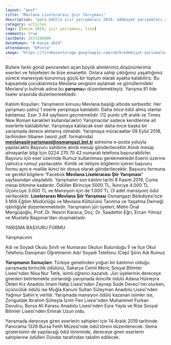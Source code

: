 ```yaml
---
layout: "post"
title: "Mevlana Liselerarası Şiir Yarışması"
description: "para ödüllü şiir yarışmaları 2019, edebiyat yarışmaları 2019, güncel şiir yarışmaları 2019"
category: articles
tags: [kasım 2019, şiir yarışması, lise]
comments: true
lastDate: 1573160400
dateHuman: "8 Kasım 2019"
attendance: "EPosta"
image: "https://firebasestorage.googleapis.com/v0/b/edebiyat-yarismalari.appspot.com/o/mevlana-liseler-arasi-siir-yarismasi.jpg?alt=media&token=acd91f2a-7a93-4c1a-b414-c3be71833963"
---
```


Bizlere farklı gönül pencereleri açan büyük alimlerimiz,düşünürlerimiz eserleri ve felsefeleri ile bize emanettir. 
Onlara sahip çıktığımız yaşattığımız sürece maneviyatı korunmuş güçlü bir toplum olarak ayakta kalabiliriz.
Bu kapsamda çocuklarımıza Mevlana sevgisini aşılamak ve gönüllerindeki Mevlana’yı bulmak adına bu **yarışma**yı düzenlemekteyiz.
Yarışma 81 ilde liseler arasında düzenlenmektedir.

Katılım Koşulları:
Yarışmanın konusu Mevlana başlığı altında serbesttir.
Her yarışmacı yalnız 1 eserle yarışmaya katılabilir.
Daha önce ödül almış olanlar katılamaz.
Eser 3 A4 sayfasını geçmemelidir. (12 punto çift aralık ve Times New Roman karakteri kullanılacaktır)
Yarışmacılar sadece kendilerine ait eserlerle katılabilirler.
Yarışmaya katılacak eser daha önce başka bir yarışmada derece almamış olmalıdır.
Yarışmaya müracaatlar 09 Eylül 2018, tarihinden itibaren (word.,pdf. formatında) **mevlanasiiryarismasi@osmangazi.bel.tr** adresine e-posta yoluyla yapılacaktır.Başvuru sahibine alındı mesajı gönderilecektir.Alındı mesajı almayanlar bilgi İçin 0224 270 70 42 numaralı telefona başvurabilirler.
Başvuru için eser üzerinde Rumuz kullanılması gerekmektedir.Eserin üzerine yalnızca rumuz yazılacaktır.
Kimlik ve iletişim bilgilerini içeren başvuru formu aynı e-mailile ikinci bir dosya 
olarak gönderilecektir. Başvuru formuna ve gerekli bilgilere “Facebok  **Mevlana Liselerarası Şiir Yarışması**” sayfasından ulaşılabilir. Yarışmanın son katılım tarihi 8 Kasım 2019, Cuma mesai bitimine kadardır.
Ödüller Birinciye 5000 TL, İkinciye 4.000 TL Üçüncüye 3.000 TL ve Mansiyon için de 1.000 TL (3 adet mansiyon) ödül verilecektir.
**Liselerarası Mevlana Şiir Yarışması**
Osmangazi Belediyesi’nce İl Milli Eğitim Müdürlüğü ve Mevlana Kültürünü Tanıtma ve Yaşatma Derneği işbirliğiyle düzenlenmektedir.
Yarışmanın jüri üyeleri; Metin Önal Mengüşoğlu, Prof. Dr. Nesrin Karaca, Doç. Dr. Saadettin Eğri, Ercan Yılmaz ve Mustafa Başpınar’dan oluşmaktadır.

YARIŞMA BAŞVURU FORMU

Yarışmacının

Adı ve Soyadı
Okulu
Sınıfı ve Numarası
Okulun Bulunduğu İl ve İlçe
Okul Telefonu
Danışman Öğretmenin Adı/
Soyadı Telefonu (Cep)
Şiirin Adı
Rumuz

**Yarışmanın Sonuçları:**
Türkiye genelinden yoğun bir katılımın olduğu yarışmada birincilik ödülünü, Sakarya Cemil Meriç Sosyal Bilimler Lisesi'nden Nisa Nur Tetik, isimli öğrenci kazandı. Jüri üyelerinin dereceye girenleri belirlemekte zorlandığı yarışmada ikincilik ödülü Adana Hümeyra Ökten Kız Anadolu İmam Hatip Lisesi'nden Zeynep Sude Deveci'nin olurken, üçüncülük ödülü ise Muğla Kanuni Sultan Süleyman Anadolu Lisesi'nden Yağmur Şahin'e verildi. Yarışmada mansiyon ödülü kazanan isimler ise, Zonguldak İbrahim Süheyla İzmir Fen Lisesi'nden Muhammet Furkan Davulcu, Bursa Ali Karasu Anadolu Lisesi'nden Esra Yayla ve Rize Sosyal Bilimler Lisesi'nden Emirak Uzun oldu.

Yarışmada dereceye giren eserlerin sahipleri için 14 Aralık 2019 tarihinde Panorama 1326 Bursa Fetih Müzesi'nde ödül töreni düzenlenecek. Sema gösterisinin de yapılacağı ödül töreninde, dereceye giren eserlerin sahiplerine ödülleri Dündar tarafından takdim edilecek.